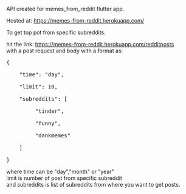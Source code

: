 API created for memes_from_reddit flutter app.

Hosted at: https://memes-from-reddit.herokuapp.com/

To get top pot from specific subreddits:

hit the link: https://memes-from-reddit.herokuapp.com/redditposts <br>
with a post request and body with a format as: <br>

<pre>
{<br>
    "time": "day",<br>
    "limit": 10,<br>
    "subreddits": [<br>
         "tinder",<br>
         "funny",<br>
         "dankmemes"<br>
    ]<br>
}<br></pre>

where time can be "day","month" or "year" <br>
limit is number of post from specific subreddit<br>
and subreddits is list of subreddits from where you want to get posts. <br>